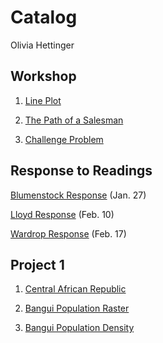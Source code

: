 # Catalog

Olivia Hettinger

## Workshop

1. [Line Plot](https://github.com/ohhettinger/wickedproblems/blob/master/plot2.png)

2. [The Path of a Salesman](https://github.com/ohhettinger/wickedproblems/blob/master/plot3.png)

3. [Challenge Problem](https://github.com/ohhettinger/wickedproblems/blob/master/challenge_question_1.png)

## Response to Readings

[Blumenstock Response](https://github.com/ohhettinger/wickedproblems/blob/master/blumenstock.md) (Jan. 27)

[Lloyd Response](https://github.com/ohhettinger/wickedproblems/blob/master/Lloyd.md) (Feb. 10)

[Wardrop Response](https://github.com/ohhettinger/wickedproblems/blob/master/Wardop.md) (Feb. 17)

## Project 1

1. [Central African Republic](https://github.com/ohhettinger/wickedproblems/blob/master/project1.md)

2. [Bangui Population Raster](https://github.com/ohhettinger/wickedproblems/blob/master/Bangui_adm3_population_again.png)

3. [Bangui Population Density](https://github.com/ohhettinger/wickedproblems/blob/master/Bangui.png)
